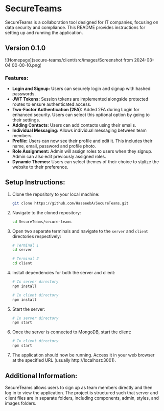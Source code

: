 # SecureTeams

SecureTeams is a collaboration tool designed for IT companies, focusing on data security and compliance. This README provides instructions for setting up and running the application.

## Version 0.1.0
![Homepage](secure-teams/client/src/images/Screenshot from 2024-03-04 00-00-10.png)

### Features:
- **Login and Signup:** Users can securely login and signup with hashed passwords.
- **JWT Tokens:** Session tokens are implemented alongside protected routes to ensure authenticated access.
- **Two-Factor Authentication (2FA):** Added 2FA during Login for enhanced security. Users can select this optional option by going to their settings.
- **Adding Contacts:** Users can add contacts using their emails.
- **Individual Messaging:** Allows individual messaging between team members.
- **Profile:** Users can now see their profile and edit it. This includes their name, email, password and profile photo.
- **Role Assignment:** Admin will assign roles to users when they signup. Admin can also edit previously assigned roles.
- **Dynamic Themes:** Users can select themes of their choice to stylize the website to their preference.

## Setup Instructions:

1. Clone the repository to your local machine:
    ```bash
    git clone https://github.com/HaseeebA/SecureTeams.git
    ```

2. Navigate to the cloned repository:
    ```bash
    cd SecureTeams/secure-teams
    ```

3. Open two separate terminals and navigate to the `server` and `client` directories respectively:
    ```bash
    # Terminal 1
    cd server

    # Terminal 2
    cd client
    ```

4. Install dependencies for both the server and client:
    ```bash
    # In server directory
    npm install

    # In client directory
    npm install
    ```

5. Start the server:
    ```bash
    # In server directory
    npm start
    ```

6. Once the server is connected to MongoDB, start the client:
    ```bash
    # In client directory
    npm start
    ```

7. The application should now be running. Access it in your web browser at the specified URL (usually http://localhost:3001).

## Additional Information:

SecureTeams allows users to sign up as team members directly and then log in to view the application. The project is structured such that server and client files are in separate folders, including components, admin, styles, and images folders.
